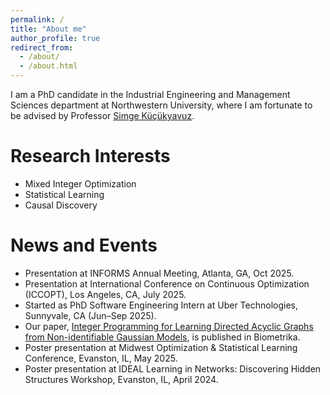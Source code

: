 ```yaml
---
permalink: /
title: "About me"
author_profile: true
redirect_from: 
  - /about/
  - /about.html
---
```


I am a PhD candidate in the Industrial Engineering and Management Sciences department at Northwestern University, where I am fortunate to be advised by Professor [Simge Küçükyavuz](https://users.iems.northwestern.edu/~simge/).

Research Interests
======
- Mixed Integer Optimization
- Statistical Learning
- Causal Discovery


News and Events
======
- Presentation at INFORMS Annual Meeting, Atlanta, GA, Oct 2025.
- Presentation at International Conference on Continuous Optimization (ICCOPT), Los Angeles, CA, July 2025.
- Started as PhD Software Engineering Intern at Uber Technologies, Sunnyvale, CA (Jun–Sep 2025).
- Our paper, [Integer Programming for Learning Directed Acyclic Graphs from Non-identifiable Gaussian Models](https://academic.oup.com/biomet/advance-article-abstract/doi/10.1093/biomet/asaf032/8121152), is published in Biometrika.
- Poster presentation at Midwest Optimization & Statistical Learning Conference, Evanston, IL, May 2025.
- Poster presentation at IDEAL Learning in Networks: Discovering Hidden Structures Workshop, Evanston, IL, April 2024.
